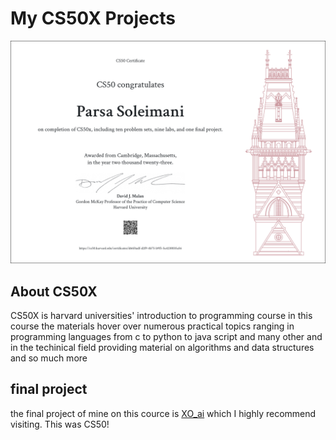 # My CS50X Projects
![My CS50X cerificate](CS50x.png) 
## About CS50X
CS50X is harvard universities' introduction to programming course
in this course the materials hover over numerous practical topics ranging in programming languages from c to python to java script and many other and in the techinical field providing material on algorithms and data structures and so much more
## final project
the final project of mine on this cource is [XO_ai](https://github.com/parsoli83/XO_ai) which I highly recommend visiting.
This was CS50!